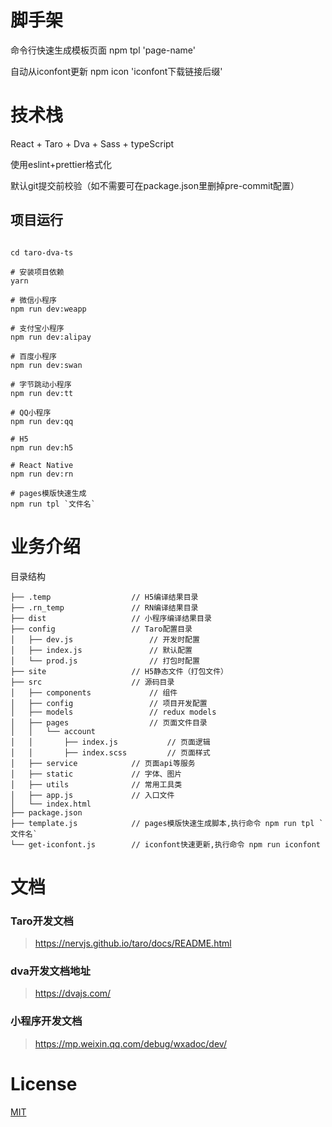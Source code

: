 # 脚手架

命令行快速生成模板页面
npm tpl 'page-name'

自动从iconfont更新
npm icon 'iconfont下载链接后缀'

# 技术栈

React + Taro + Dva + Sass + typeScript

使用eslint+prettier格式化

默认git提交前校验（如不需要可在package.json里删掉pre-commit配置）

## 项目运行

```

cd taro-dva-ts

# 安装项目依赖
yarn

# 微信小程序
npm run dev:weapp

# 支付宝小程序
npm run dev:alipay

# 百度小程序
npm run dev:swan

# 字节跳动小程序
npm run dev:tt

# QQ小程序
npm run dev:qq

# H5
npm run dev:h5

# React Native
npm run dev:rn

# pages模版快速生成
npm run tpl `文件名`

```

# 业务介绍

目录结构

    ├── .temp                  // H5编译结果目录
    ├── .rn_temp               // RN编译结果目录
    ├── dist                   // 小程序编译结果目录
    ├── config                 // Taro配置目录
    │   ├── dev.js                 // 开发时配置
    │   ├── index.js               // 默认配置
    │   └── prod.js                // 打包时配置
    ├── site                   // H5静态文件（打包文件）
    ├── src                    // 源码目录
    │   ├── components             // 组件
    │   ├── config                 // 项目开发配置
    │   ├── models                 // redux models
    │   ├── pages                  // 页面文件目录
    │   │   └── account
    │   │       ├── index.js           // 页面逻辑
    │   │       ├── index.scss         // 页面样式
    │   ├── service            // 页面api等服务
    │   ├── static             // 字体、图片
    │   ├── utils              // 常用工具类
    │   ├── app.js             // 入口文件
    │   └── index.html
    ├── package.json
    ├── template.js            // pages模版快速生成脚本,执行命令 npm run tpl `文件名`
    └── get-iconfont.js        // iconfont快速更新,执行命令 npm run iconfont


# 文档

### Taro开发文档

> https://nervjs.github.io/taro/docs/README.html

### dva开发文档地址

> https://dvajs.com/

### 小程序开发文档

> https://mp.weixin.qq.com/debug/wxadoc/dev/

# License

[MIT](LICENSE)
